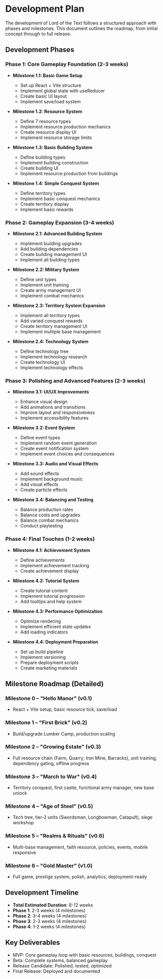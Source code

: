# Development Plan

The development of Lord of the Text follows a structured approach with phases and milestones. This document outlines the roadmap, from initial concept through to full release.

## Development Phases

### Phase 1: Core Gameplay Foundation (2-3 weeks)
- **Milestone 1.1: Basic Game Setup**
  - Set up React + Vite structure
  - Implement global state with useReducer
  - Create basic UI layout
  - Implement save/load system

- **Milestone 1.2: Resource System**
  - Define 7 resource types
  - Implement resource production mechanics
  - Create resource display UI
  - Implement resource storage limits

- **Milestone 1.3: Basic Building System**
  - Define building types
  - Implement building construction
  - Create building UI
  - Implement resource production from buildings

- **Milestone 1.4: Simple Conquest System**
  - Define territory types
  - Implement basic conquest mechanics
  - Create territory display
  - Implement basic rewards

### Phase 2: Gameplay Expansion (3-4 weeks)
- **Milestone 2.1: Advanced Building System**
  - Implement building upgrades
  - Add building dependencies
  - Create building management UI
  - Implement all building types

- **Milestone 2.2: Military System**
  - Define unit types
  - Implement unit training
  - Create army management UI
  - Implement combat mechanics

- **Milestone 2.3: Territory System Expansion**
  - Implement all territory types
  - Add varied conquest rewards
  - Create territory management UI
  - Implement multiple base management

- **Milestone 2.4: Technology System**
  - Define technology tree
  - Implement technology research
  - Create technology UI
  - Implement technology effects

### Phase 3: Polishing and Advanced Features (2-3 weeks)
- **Milestone 3.1: UI/UX Improvements**
  - Enhance visual design
  - Add animations and transitions
  - Improve layout and responsiveness
  - Implement accessibility features

- **Milestone 3.2: Event System**
  - Define event types
  - Implement random event generation
  - Create event notification system
  - Implement event choices and consequences

- **Milestone 3.3: Audio and Visual Effects**
  - Add sound effects
  - Implement background music
  - Add visual effects
  - Create particle effects

- **Milestone 3.4: Balancing and Testing**
  - Balance production rates
  - Balance costs and upgrades
  - Balance combat mechanics
  - Conduct playtesting

### Phase 4: Final Touches (1-2 weeks)
- **Milestone 4.1: Achievement System**
  - Define achievements
  - Implement achievement tracking
  - Create achievement display

- **Milestone 4.2: Tutorial System**
  - Create tutorial content
  - Implement tutorial progression
  - Add tooltips and help system

- **Milestone 4.3: Performance Optimization**
  - Optimize rendering
  - Implement efficient state updates
  - Add loading indicators

- **Milestone 4.4: Deployment Preparation**
  - Set up build pipeline
  - Implement versioning
  - Prepare deployment scripts
  - Create marketing materials

## Milestone Roadmap (Detailed)

### Milestone 0 – "Hello Manor" (v0.1)
- React + Vite setup, basic resource tick, save/load

### Milestone 1 – "First Brick" (v0.2)
- Build/upgrade Lumber Camp, production scaling

### Milestone 2 – "Growing Estate" (v0.3)
- Full resource chain (Farm, Quarry, Iron Mine, Barracks), unit training, dependency gating, offline progress

### Milestone 3 – "March to War" (v0.4)
- Territory conquest, first castle, functional army manager, new base unlock

### Milestone 4 – "Age of Steel" (v0.5)
- Tech tree, tier-2 units (Swordsman, Longbowman, Catapult), siege workshop

### Milestone 5 – "Realms & Rituals" (v0.6)
- Multi-base management, faith resource, policies, events, mobile responsive

### Milestone 6 – "Gold Master" (v1.0)
- Full game, prestige system, polish, analytics, deployment-ready

## Development Timeline

- **Total Estimated Duration**: 8-12 weeks
- **Phase 1**: 2-3 weeks (4 milestones)
- **Phase 2**: 3-4 weeks (4 milestones)
- **Phase 3**: 2-3 weeks (4 milestones)
- **Phase 4**: 1-2 weeks (4 milestones)

## Key Deliverables

- MVP: Core gameplay loop with basic resources, buildings, conquest
- Beta: Complete systems, balanced gameplay
- Release Candidate: Polished, tested, optimized
- Final Release: Deployed and documented